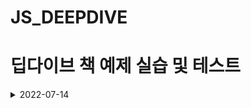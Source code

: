 # JS_DEEPDIVE

# 딥다이브 책 예제 실습 및 테스트

<details><summary>2022-07-14</summary>
</br>
형변환, 자료형, 연산자, 함수
</details>
